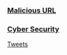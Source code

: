 ### [Malicious URL](https://joek47.github.io/malicious-url-detection "Malicious URL Detection")
### [Cyber Security](https://joek47.github.io/cybersecurity/ "Cyber Security")

<a class="twitter-timeline" data-height="800" href="https://twitter.com/joekoh47?ref_src=twsrc%5Etfw">Tweets</a> <script async src="https://platform.twitter.com/widgets.js" charset="utf-8"></script>
